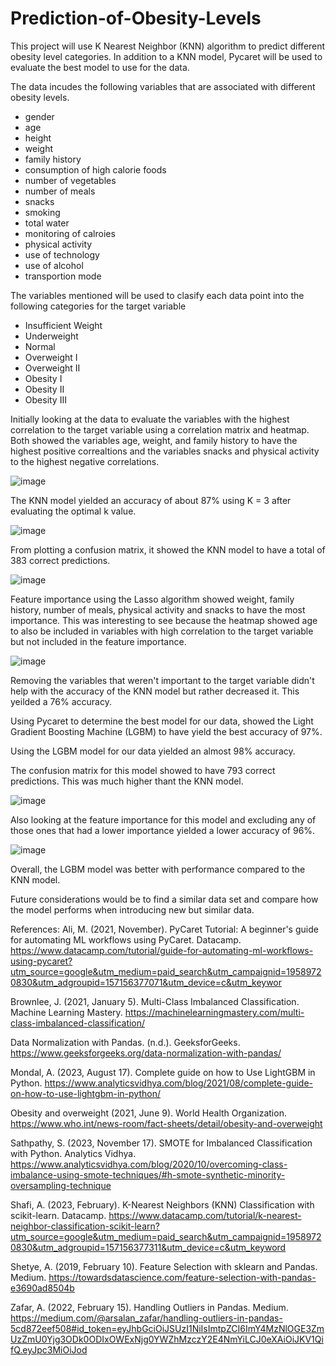 # Prediction-of-Obesity-Levels

This project will use K Nearest Neighbor (KNN) algorithm to predict different obesity level categories. In addition to a KNN model, Pycaret will be used to evaluate the best model to use for the data. 


The data incudes the following variables that are associated with different obesity levels. 

- gender
- age
- height
- weight
- family history
- consumption of high calorie foods
- number of vegetables
- number of meals
- snacks
- smoking
- total water
- monitoring of calroies
- physical activity
- use of technology
- use of alcohol
- transportion mode

The variables mentioned will be used to clasify each data point into the following categories for the target variable

- Insufficient Weight
- Underweight
- Normal
- Overweight I
- Overweight II
- Obesity I
- Obesity II
- Obesity III

Initially looking at the data to evaluate the variables with the highest correlation to the target variable using a correlation matrix and heatmap. Both showed the variables age, weight, and family history to have the highest positive correaltions and the variables snacks and physical activity to the highest negative correlations. 

![image](https://github.com/fathiajeylani/Prediction-of-Obesity-Levels/assets/99691983/6d729f7b-c9b4-4115-8f44-714b99426f5d)


The KNN model yielded an accuracy of about 87% using K = 3 after evaluating the optimal k value. 

![image](https://github.com/fathiajeylani/Prediction-of-Obesity-Levels/assets/99691983/7a076931-77bc-4697-a125-a89b556993b1)

From plotting a confusion matrix, it showed the KNN model to have a total of 383 correct predictions. 

![image](https://github.com/fathiajeylani/Prediction-of-Obesity-Levels/assets/99691983/618af201-79df-4791-b48c-f96146e964ef)

Feature importance using the Lasso algorithm showed weight, family history, number of meals, physical activity and snacks to have the most importance. This was interesting to see because the heatmap showed age to also be included in variables with high correlation to the target variable but not included in the feature importance. 

 ![image](https://github.com/fathiajeylani/Prediction-of-Obesity-Levels/assets/99691983/bd25a914-5d52-48cd-9a61-c2fe161c0551)

Removing the variables that weren't important to the target variable didn't help with the accuracy of the KNN model but rather decreased it. This yeilded a 76% accuracy. 

Using Pycaret to determine the best model for our data, showed the Light Gradient Boosting Machine (LGBM) to have yield the best accuracy of 97%. 

Using the LGBM model for our data yielded an almost 98% accuracy. 

The confusion matrix for this model showed to have 793 correct predictions. This was much higher thant the KNN model. 

![image](https://github.com/fathiajeylani/Prediction-of-Obesity-Levels/assets/99691983/9af2de1a-2e1a-435c-bac6-87af739bb4ec)

Also looking at the feature importance for this model and excluding any of those ones that had a lower importance yielded a lower accuracy of 96%. 

![image](https://github.com/fathiajeylani/Clustering-of-Obesity-Levels/assets/99691983/0568301a-e291-48fc-9a68-77a6b8e1a7e2)

Overall, the LGBM model was better with performance compared to the KNN model. 

Future considerations would be to find a similar data set and compare how the model performs when introducing new but similar data. 


References:
Ali, M. (2021, November). PyCaret Tutorial: A beginner's guide for automating ML workflows using PyCaret. Datacamp. https://www.datacamp.com/tutorial/guide-for-automating-ml-workflows-using-pycaret?utm_source=google&utm_medium=paid_search&utm_campaignid=19589720830&utm_adgroupid=157156377071&utm_device=c&utm_keywor

Brownlee, J. (2021, January 5). Multi-Class Imbalanced Classification. Machine Learning Mastery. https://machinelearningmastery.com/multi-class-imbalanced-classification/

Data Normalization with Pandas. (n.d.). GeeksforGeeks. https://www.geeksforgeeks.org/data-normalization-with-pandas/

Mondal, A. (2023, August 17). Complete guide on how to Use LightGBM in Python. https://www.analyticsvidhya.com/blog/2021/08/complete-guide-on-how-to-use-lightgbm-in-python/

Obesity and overweight (2021, June 9). World Health Organization. https://www.who.int/news-room/fact-sheets/detail/obesity-and-overweight

Sathpathy, S. (2023, November 17). SMOTE for Imbalanced Classification with Python. Analytics Vidhya. https://www.analyticsvidhya.com/blog/2020/10/overcoming-class-imbalance-using-smote-techniques/#h-smote-synthetic-minority-oversampling-technique

Shafi, A. (2023, February). K-Nearest Neighbors (KNN) Classification with scikit-learn. Datacamp. https://www.datacamp.com/tutorial/k-nearest-neighbor-classification-scikit-learn?utm_source=google&utm_medium=paid_search&utm_campaignid=19589720830&utm_adgroupid=157156377311&utm_device=c&utm_keyword

Shetye, A. (2019, February 10). Feature Selection with sklearn and Pandas. Medium. https://towardsdatascience.com/feature-selection-with-pandas-e3690ad8504b

Zafar, A. (2022, February 15). Handling Outliers in Pandas. Medium. https://medium.com/@arsalan_zafar/handling-outliers-in-pandas-5cd872eef508#id_token=eyJhbGciOiJSUzI1NiIsImtpZCI6ImY4MzNlOGE3ZmUzZmU0Yjg3ODk0ODIxOWExNjg0YWZhMzczY2E4NmYiLCJ0eXAiOiJKV1QifQ.eyJpc3MiOiJod
